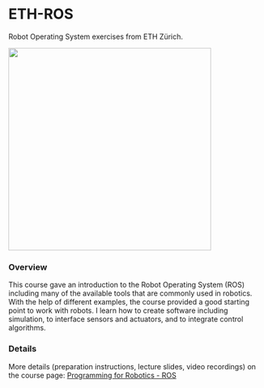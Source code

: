 # ETH-ROS
Robot Operating System exercises from ETH Zürich.

<a href="https://www.dis.uniroma1.it/"><img src="./1_Exercise/cover.jpg" width="400"></a>


### Overview
This course gave an introduction to the Robot Operating System (ROS) including many of the available tools that are commonly used in robotics. With the help of different examples, the course provided a good starting point to work with robots. I learn how to create software including simulation, to interface sensors and actuators, and to integrate control algorithms.

### Details
More details (preparation instructions, lecture slides, video recordings) on the course page: [Programming for Robotics - ROS](https://rsl.ethz.ch/education-students/lectures/ros.html)
